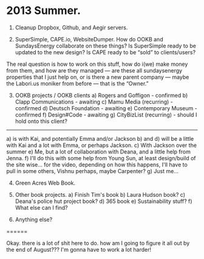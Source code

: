 # 2013 Summer.

1. Cleanup Dropbox, Github, and Aegir servers.

2. SuperSimple, CAPE.io, WebsiteDumper.
How do OOKB and SundaysEnergy collaborate on these things? Is SuperSimple ready to be updated to the new design? Is CAPE ready to be “sold” to clients/users?

The real question is how to work on this stuff, how do i(we) make money from them, and how are they managed — are these all sundaysenergy properties that I just help on, or is there a new parent company — maybe the Labori.us moniker from before — that is the “Owner.”

3. OOKB projects / OOKB clients
a) Rogers and Goffigon - confirmed
b) Clapp Communications - awaiting
c) Mamu Media (recurring) - confirmed
d) Deutsch Foundation - awaiting
e) Contemporary Museum - confirmed
f) Design#Code - awaiting
g) CityBizList (recurring) - should I hold onto this client?
------
a) is with Kai, and potentially Emma and/or Jackson
b) and d) will be a little with Kai and a lot with Emma, or perhaps Jackson.
c) With Jackson over the summer
e) Me, but a lot of collaboration with Deana, and a little help from Jenna.
f) I'll do this with some help from Young Sun, at least design/build of the site wise… for the video, depending on how this happens, I'll have to pull in some others, Vishnu perhaps, maybe Carpenter?
g) Just me...

4. Green Acres Web Book.

5. Other book projects.
a) Finish Tim's book
b) Laura Hudson book?
c) Deana's police hut project book?
d) 365 book
e) Sustainability stuff?
f) What else can I find?

6. Anything else?

======

Okay. there is a lot of shit here to do. how am I going to figure it all out by the end of August??? I'm gonna have to work a lot harder!